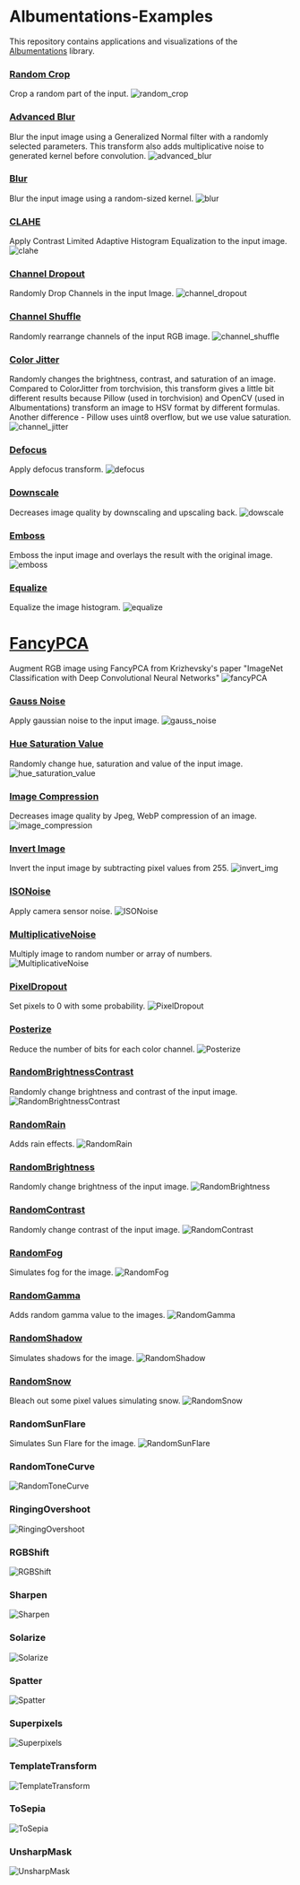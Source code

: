 # Albumentations-Examples

This repository contains applications and visualizations of the [Albumentations](https://albumentations.ai/docs/) library.

### [Random Crop](https://github.com/albumentations-team/albumentations/blob/master/albumentations/augmentations/crops/transforms.py#L49)
Crop a random part of the input.
![random_crop](https://user-images.githubusercontent.com/50166164/210487145-6de4c8c8-f5b8-47ad-97a1-4697f90aeb46.png)

### [Advanced Blur](https://github.com/albumentations-team/albumentations/blob/master/albumentations/augmentations/blur/transforms.py#L306)
Blur the input image using a Generalized Normal filter with a randomly selected parameters. This transform also adds multiplicative noise to generated kernel before convolution.
![advanced_blur](https://user-images.githubusercontent.com/50166164/210487177-b3eff9b9-ff04-43e2-a382-86c3968c0d86.png)

### [Blur](https://github.com/albumentations-team/albumentations/blob/master/albumentations/augmentations/blur/transforms.py#L36)
Blur the input image using a random-sized kernel.
![blur](https://user-images.githubusercontent.com/50166164/210487200-c60d614a-772d-4f77-86c7-2857c73ddbb4.png)

### [CLAHE](https://github.com/albumentations-team/albumentations/blob/master/albumentations/augmentations/transforms.py#L1298)
Apply Contrast Limited Adaptive Histogram Equalization to the input image.
![clahe](https://user-images.githubusercontent.com/50166164/210487347-7ca42164-9e7f-4f3f-949f-983a1d545aa1.png)

### [Channel Dropout](https://github.com/albumentations-team/albumentations/blob/master/albumentations/augmentations/dropout/channel_dropout.py#L28)
Randomly Drop Channels in the input Image.
![channel_dropout](https://user-images.githubusercontent.com/50166164/210487381-e6b60197-2a34-4a01-b6d0-44b534b62df5.png)

### [Channel Shuffle](https://github.com/albumentations-team/albumentations/blob/master/albumentations/augmentations/transforms.py#L1333)
Randomly rearrange channels of the input RGB image.
![channel_shuffle](https://user-images.githubusercontent.com/50166164/210487398-e2207703-04b6-4091-8549-65e007855bb8.png)

### [Color Jitter](https://github.com/albumentations-team/albumentations/blob/master/albumentations/augmentations/transforms.py#L1829)
Randomly changes the brightness, contrast, and saturation of an image. Compared to ColorJitter from torchvision, this transform gives a little bit different results because Pillow (used in torchvision) and OpenCV (used in Albumentations) transform an image to HSV format by different formulas. Another difference - Pillow uses uint8 overflow, but we use value saturation.
![channel_jitter](https://user-images.githubusercontent.com/50166164/210487444-95c71ff8-93b6-4d98-a1a2-c0530a4cc402.png)

### [Defocus](https://github.com/albumentations-team/albumentations/blob/master/albumentations/augmentations/blur/transforms.py#L410)
Apply defocus transform.
![defocus](https://user-images.githubusercontent.com/50166164/210487514-df4c25c8-2bc3-4c72-8280-07f20f23f1ac.png)

### [Downscale](https://github.com/albumentations-team/albumentations/blob/master/albumentations/augmentations/transforms.py#L1569)
Decreases image quality by downscaling and upscaling back.
![dowscale](https://user-images.githubusercontent.com/50166164/210487556-69dfdb62-c53a-4c99-82c3-d005ed4a9183.png)

### [Emboss](https://github.com/albumentations-team/albumentations/blob/master/albumentations/augmentations/transforms.py#L1958)
Emboss the input image and overlays the result with the original image.
![emboss](https://user-images.githubusercontent.com/50166164/210487566-91bdd1c1-4cf0-4f0c-b77e-067a18d4c9a7.png)

### [Equalize](https://github.com/albumentations-team/albumentations/blob/master/albumentations/augmentations/transforms.py#L1000)
Equalize the image histogram.
![equalize](https://user-images.githubusercontent.com/50166164/210487591-79a01acd-37df-4f58-8ae9-acd05d0b7fb8.png)

# [FancyPCA](https://github.com/albumentations-team/albumentations/blob/master/albumentations/augmentations/transforms.py#L1793)
Augment RGB image using FancyPCA from Krizhevsky's paper "ImageNet Classification with Deep Convolutional Neural Networks"
![fancyPCA](https://user-images.githubusercontent.com/50166164/210487633-e1a1227a-9c7a-460f-8251-9a14669c93db.png)

### [Gauss Noise](https://github.com/albumentations-team/albumentations/blob/master/albumentations/augmentations/transforms.py#L1199)
Apply gaussian noise to the input image.
![gauss_noise](https://user-images.githubusercontent.com/50166164/210487744-733615db-2ab0-4979-8627-51fac8d51345.png)

### [Hue Saturation Value](https://github.com/albumentations-team/albumentations/blob/master/albumentations/augmentations/transforms.py#L878)
Randomly change hue, saturation and value of the input image.
![hue_saturation_value](https://user-images.githubusercontent.com/50166164/210487706-7fce6d39-73fd-42bb-aece-2389d5d266d4.png)

### [Image Compression](https://github.com/albumentations-team/albumentations/blob/master/albumentations/augmentations/transforms.py#L240)
Decreases image quality by Jpeg, WebP compression of an image.
![image_compression](https://user-images.githubusercontent.com/50166164/210487728-5f1e28d8-66b1-4ba5-8673-2da48fa0b2ad.png)

### [Invert Image](https://github.com/albumentations-team/albumentations/blob/master/albumentations/augmentations/transforms.py#L1359)
Invert the input image by subtracting pixel values from 255.
![invert_img](https://user-images.githubusercontent.com/50166164/210499297-918fd101-9ef7-4da6-ba21-53e98e8ce7ea.png)

### [ISONoise](https://github.com/albumentations-team/albumentations/blob/master/albumentations/augmentations/transforms.py#L1263)
Apply camera sensor noise.
![ISONoise](https://user-images.githubusercontent.com/50166164/210499430-aaf86d58-b1b7-4fa4-98cf-32f826c6da8f.png)

### [MultiplicativeNoise](https://github.com/albumentations-team/albumentations/blob/master/albumentations/augmentations/transforms.py#L1725)
Multiply image to random number or array of numbers.
![MultiplicativeNoise](https://user-images.githubusercontent.com/50166164/210499459-160861d0-e07e-48a6-aeee-f23c88944e75.png)

### [PixelDropout](https://github.com/albumentations-team/albumentations/blob/master/albumentations/augmentations/transforms.py#L2325)
Set pixels to 0 with some probability.
![PixelDropout](https://user-images.githubusercontent.com/50166164/210499501-dcb8bd0f-0cab-4255-8e72-4f9278d6b23c.png)

### [Posterize](https://github.com/albumentations-team/albumentations/blob/master/albumentations/augmentations/transforms.py#L958)
Reduce the number of bits for each color channel.
![Posterize](https://user-images.githubusercontent.com/50166164/210499542-c31b1d43-9230-4b05-aa35-9b37ae47d57b.png)

### [RandomBrightnessContrast](https://github.com/albumentations-team/albumentations/blob/master/albumentations/augmentations/transforms.py#L1103)
Randomly change brightness and contrast of the input image.
![RandomBrightnessContrast](https://user-images.githubusercontent.com/50166164/210499589-85eb3e7e-661e-4c87-8ff9-bf30808b9887.png)

### [RandomRain](https://github.com/albumentations-team/albumentations/blob/master/albumentations/augmentations/transforms.py#L394)
Adds rain effects.
![RandomRain](https://user-images.githubusercontent.com/50166164/210499619-bc8b4e12-5f1d-4db2-a05a-b720c63a687d.png)

### [RandomBrightness](https://github.com/albumentations-team/albumentations/blob/master/albumentations/augmentations/transforms.py#L1144)
Randomly change brightness of the input image.
![RandomBrightness](https://user-images.githubusercontent.com/50166164/210499670-46c0657f-0e43-4ce5-b8cd-f97f0e68f3c6.png)

### [RandomContrast](https://github.com/albumentations-team/albumentations/blob/master/albumentations/augmentations/transforms.py#L1170)
Randomly change contrast of the input image.
![RandomContrast](https://user-images.githubusercontent.com/50166164/210499715-4a969a13-3c7e-453e-972b-f78038a69ce1.png)

### [RandomFog](https://github.com/albumentations-team/albumentations/blob/master/albumentations/augmentations/transforms.py#L514)
Simulates fog for the image.
![RandomFog](https://user-images.githubusercontent.com/50166164/210499770-0751d87a-1b3b-42c0-bb0a-6d392787b28a.png)

### [RandomGamma](https://github.com/albumentations-team/albumentations/blob/master/albumentations/augmentations/transforms.py#L1380)
Adds random gamma value to the images.
![RandomGamma](https://user-images.githubusercontent.com/50166164/210499791-c2bf260b-689d-4b72-b4b0-4c66a6502827.png)

### [RandomShadow](https://github.com/albumentations-team/albumentations/blob/master/albumentations/augmentations/transforms.py#L751)
Simulates shadows for the image.
![RandomShadow](https://user-images.githubusercontent.com/50166164/210499881-a0216e7c-1ae2-443b-bbdb-0db23361cd39.png)

### [RandomSnow](https://github.com/albumentations-team/albumentations/blob/master/albumentations/augmentations/transforms.py#L339)
Bleach out some pixel values simulating snow.
![RandomSnow](https://user-images.githubusercontent.com/50166164/210499908-8a751096-5c4d-49a6-bafa-a96ee0128ab7.png)

### RandomSunFlare
Simulates Sun Flare for the image.
![RandomSunFlare](https://user-images.githubusercontent.com/50166164/210499944-2d1db9bc-c227-448b-b7de-715c173fcc74.png)

### RandomToneCurve
![RandomToneCurve](https://user-images.githubusercontent.com/50166164/211442054-1b8c5afd-7346-41f1-a287-7221710fc71c.png)

### RingingOvershoot
![RingingOvershoot](https://user-images.githubusercontent.com/50166164/211442106-6e4517af-5577-4ee8-9112-6d463ca3ec49.png)

### RGBShift
![RGBShift](https://user-images.githubusercontent.com/50166164/211442140-9317a125-02ed-4f71-b7d7-dd35c5e62c32.png)

### Sharpen
![Sharpen](https://user-images.githubusercontent.com/50166164/211442174-76673149-cb0d-4d4f-9977-b7f34b59bee3.png)

### Solarize
![Solarize](https://user-images.githubusercontent.com/50166164/211442201-8533c763-7296-4971-bd49-1b4b190c9580.png)

### Spatter
![Spatter](https://user-images.githubusercontent.com/50166164/211442240-3f345c52-8276-4df1-8463-0f976d6045b4.png)

### Superpixels
![Superpixels](https://user-images.githubusercontent.com/50166164/211442277-b090b66e-0183-4ccb-84f9-7b71400a9532.png)

### TemplateTransform
![TemplateTransform](https://user-images.githubusercontent.com/50166164/211442307-87ed1b68-8921-4108-9eae-8f57079caea6.png)

### ToSepia
![ToSepia](https://user-images.githubusercontent.com/50166164/211442349-631dc32a-dc5c-4965-a20f-3820d071177b.png)

### UnsharpMask
![UnsharpMask](https://user-images.githubusercontent.com/50166164/211442384-e1362337-8526-476b-9ae8-8a8d2bd14f52.png)








